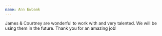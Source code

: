 ```yaml
---
name: Ann Ewbank
---
```


James &amp; Courtney are wonderful to work with and very talented. We will be using them in the future. Thank you for an amazing job!
